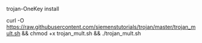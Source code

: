 trojan-OneKey install

curl -O https://raw.githubusercontent.com/siemenstutorials/trojan/master/trojan_mult.sh && chmod +x trojan_mult.sh && ./trojan_mult.sh
